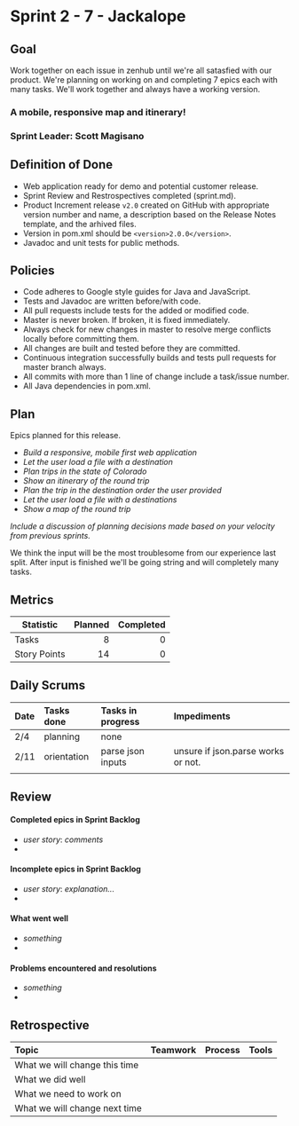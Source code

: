 # Sprint 2 - 7 - Jackalope

## Goal

Work together on each issue in zenhub until we're all satasfied with our product. We're planning on working on and completing 7 epics each with many tasks. We'll work together and always have a working version.

### A mobile, responsive map and itinerary!
### Sprint Leader: Scott Magisano

## Definition of Done

* Web application ready for demo and potential customer release.
* Sprint Review and Restrospectives completed (sprint.md).
* Product Increment release `v2.0` created on GitHub with appropriate version number and name, a description based on the Release Notes template, and the arhived files.
* Version in pom.xml should be `<version>2.0.0</version>`.
* Javadoc and unit tests for public methods.

## Policies

* Code adheres to Google style guides for Java and JavaScript.
* Tests and Javadoc are written before/with code.  
* All pull requests include tests for the added or modified code.
* Master is never broken.  If broken, it is fixed immediately.
* Always check for new changes in master to resolve merge conflicts locally before committing them.
* All changes are built and tested before they are committed.
* Continuous integration successfully builds and tests pull requests for master branch always.
* All commits with more than 1 line of change include a task/issue number.
* All Java dependencies in pom.xml.

## Plan

Epics planned for this release.

* *Build a responsive, mobile first web application*
* *Let the user load a file with a destination*
* *Plan trips in the state of Colorado*
* *Show an itinerary of the round trip*
* *Plan the trip in the destination order the user provided*
* *Let the user load a file with a destinations*
* *Show a map of the round trip*

*Include a discussion of planning decisions made based on your velocity from previous sprints.*

We think the input will be the most troublesome from our experience last split. After input is finished we'll be going string and will completely many tasks.

## Metrics

Statistic | Planned | Completed
--- | ---: | ---:
Tasks |  8   | 0 
Story Points |  14  | 0 

## Daily Scrums

Date | Tasks done  | Tasks in progress | Impediments 
:--- | :--- | :--- | :--- 
2/4 | planning | none | 
2/11 | orientation | parse json inputs | unsure if json.parse works or not.
 | | |
 
## Review

#### Completed epics in Sprint Backlog 
* *user story*:  *comments*
* 

#### Incomplete epics in Sprint Backlog 
* *user story*: *explanation...*
*

#### What went well
* *something*
*

#### Problems encountered and resolutions
* *something*
*

## Retrospective

Topic | Teamwork | Process | Tools
:--- | :--- | :--- | :---
What we will change this time |  |  | 
What we did well |  |  | 
What we need to work on |  |  |
What we will change next time |  |  | 

